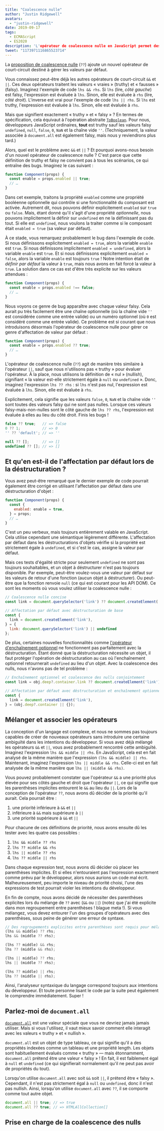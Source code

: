 ```yaml
---
title: "Coalescence nulle"
author: "Justin Ridgewell"
avatars:
  - "justin-ridgewell"
date: 2019-09-17
tags:
  - ECMAScript
  - ES2020
description: 'L'opérateur de coalescence nulle en JavaScript permet des expressions par défaut plus sûres.'
tweet: "1173971116865523714"
---
```

La [proposition de coalescence nulle](https://github.com/tc39/proposal-nullish-coalescing/) (`??`) ajoute un nouvel opérateur de court-circuit destiné à gérer les valeurs par défaut.

Vous connaissez peut-être déjà les autres opérateurs de court-circuit `&&` et `||`. Ces deux opérateurs traitent les valeurs « vraies » (truthy) et « fausses » (falsy). Imaginez l'exemple de code `lhs && rhs`. Si `lhs` (lire, _côté gauche_) est falsy, l'expression est évaluée à `lhs`. Sinon, elle est évaluée à `rhs` (lire, _côté droit_). L'inverse est vrai pour l'exemple de code `lhs || rhs`. Si `lhs` est truthy, l'expression est évaluée à `lhs`. Sinon, elle est évaluée à `rhs`.

<!--truncate-->
Mais que signifient exactement « truthy » et « falsy » ? En termes de spécification, cela équivaut à l'opération abstraite [`ToBoolean`](https://tc39.es/ecma262/#sec-toboolean). Pour nous, développeurs JavaScript ordinaires, **tout** est truthy sauf les valeurs falsy `undefined`, `null`, `false`, `0`, `NaN` et la chaîne vide `''`. (Techniquement, la valeur associée à `document.all` est également falsy, mais nous y reviendrons plus tard.)

Alors, quel est le problème avec `&&` et `||` ? Et pourquoi avons-nous besoin d'un nouvel opérateur de coalescence nulle ? C'est parce que cette définition de truthy et falsy ne convient pas à tous les scénarios, ce qui entraîne des bugs. Imaginez le cas suivant :

```js
function Component(props) {
  const enable = props.enabled || true;
  // …
}
```

Dans cet exemple, traitons la propriété `enabled` comme une propriété booléenne optionnelle qui contrôle si une fonctionnalité du composant est activée. Autrement dit, nous pouvons définir explicitement `enabled` sur `true` ou `false`. Mais, étant donné qu'il s'agit d'une propriété _optionnelle_, nous pouvons implicitement la définir sur `undefined` en ne la définissant pas du tout. Si elle est `undefined`, nous voulons la traiter comme si le composant était `enabled = true` (sa valeur par défaut).

À ce stade, vous remarquez probablement le bug dans l'exemple de code. Si nous définissons explicitement `enabled = true`, alors la variable `enable` est `true`. Si nous définissons implicitement `enabled = undefined`, alors la variable `enable` est `true`. Et si nous définissons explicitement `enabled = false`, alors la variable `enable` est toujours `true` ! Notre intention était de _définir par défaut_ la valeur à `true`, mais nous avons en fait forcé la valeur à `true`. La solution dans ce cas est d'être très explicite sur les valeurs attendues :

```js
function Component(props) {
  const enable = props.enabled !== false;
  // …
}
```

Nous voyons ce genre de bug apparaître avec chaque valeur falsy. Cela aurait pu très facilement être une chaîne optionnelle (où la chaîne vide `''` est considérée comme une entrée valide) ou un numéro optionnel (où `0` est considéré comme une entrée valide). Ce problème est si courant que nous introduisons désormais l'opérateur de coalescence nulle pour gérer ce genre d'affectation de valeur par défaut :

```js
function Component(props) {
  const enable = props.enabled ?? true;
  // …
}
```

L'opérateur de coalescence nulle (`??`) agit de manière très similaire à l'opérateur `||`, sauf que nous n'utilisons pas « truthy » pour évaluer l'opérateur. À la place, nous utilisons la définition de « nul » (nullish), signifiant « la valeur est-elle strictement égale à `null` ou `undefined` ». Donc, imaginez l'expression `lhs ?? rhs` : si `lhs` n'est pas nul, l'expression est évaluée à `lhs`. Sinon, elle est évaluée à `rhs`.

Explicitement, cela signifie que les valeurs `false`, `0`, `NaN` et la chaîne vide `''` sont toutes des valeurs falsy qui ne sont pas nulles. Lorsque ces valeurs falsy-mais-non-nulles sont le côté gauche de `lhs ?? rhs`, l'expression est évaluée à elles au lieu du côté droit. Finis les bugs !

```js
false ?? true;   // => false
0 ?? 1;          // => 0
'' ?? 'default'; // => ''

null ?? [];      // => []
undefined ?? []; // => []
```

## Et qu'en est-il de l'affectation par défaut lors de la déstructuration ?

Vous avez peut-être remarqué que le dernier exemple de code pourrait également être corrigé en utilisant l'affectation par défaut dans une déstructuration d'objet :

```js
function Component(props) {
  const {
    enabled: enable = true,
  } = props;
  // …
}
```

C'est un peu verbeux, mais toujours entièrement valable en JavaScript. Cela utilise cependant une sémantique légèrement différente. L'affectation par défaut dans les déstructurations d'objets vérifie si la propriété est strictement égale à `undefined`, et si c'est le cas, assigne la valeur par défaut.

Mais ces tests d'égalité stricte pour seulement `undefined` ne sont pas toujours souhaitables, et un objet à déstructurer n'est pas toujours disponible. Par exemple, peut-être voulez-vous une valeur par défaut sur les valeurs de retour d'une fonction (aucun objet à déstructurer). Ou peut-être que la fonction renvoie `null` (ce qui est courant pour les API DOM). Ce sont les moments où vous voulez utiliser la coalescence nulle :

```js
// Coalescence nulle concise
const link = document.querySelector('link') ?? document.createElement('link');

// Affectation par défaut avec déstructuration de base
const {
  link = document.createElement('link'),
} = {
  link: document.querySelector('link') || undefined
};
```

De plus, certaines nouvelles fonctionnalités comme [l'opérateur d'enchaînement optionnel](/features/optional-chaining) ne fonctionnent pas parfaitement avec la déstructuration. Étant donné que la déstructuration nécessite un objet, il faut protéger l'opération de déstructuration au cas où l'enchaînement optionnel retournerait `undefined` au lieu d'un objet. Avec la coalescence des nulls, nous n'avons pas de tel problème :

```js
// Enchaînement optionnel et coalescence des nulls conjointement
const link = obj.deep?.container.link ?? document.createElement('link');

// Affectation par défaut avec déstructuration et enchaînement optionnel
const {
  link = document.createElement('link'),
} = (obj.deep?.container || {});
```

## Mélanger et associer les opérateurs

La conception d'un langage est complexe, et nous ne sommes pas toujours capables de créer de nouveaux opérateurs sans introduire une certaine ambiguïté dans les intentions du développeur. Si vous avez déjà mélangé les opérateurs `&&` et `||`, vous avez probablement rencontré cette ambiguïté. Imaginez l'expression `lhs && middle || rhs`. En JavaScript, cela est en fait analysé de la même manière que l'expression `(lhs && middle) || rhs`. Maintenant, imaginez l'expression `lhs || middle && rhs`. Celle-ci est en fait analysée de la même manière que `lhs || (middle && rhs)`.

Vous pouvez probablement constater que l'opérateur `&&` a une priorité plus élevée pour ses côtés gauche et droit que l'opérateur `||`, ce qui signifie que les parenthèses implicites entourent le `&&` au lieu du `||`. Lors de la conception de l'opérateur `??`, nous avons dû décider de la priorité qu'il aurait. Cela pourrait être :

1. une priorité inférieure à `&&` et `||`
1. inférieure à `&&` mais supérieure à `||`
1. une priorité supérieure à `&&` et `||`

Pour chacune de ces définitions de priorité, nous avons ensuite dû les tester avec les quatre cas possibles :

1. `lhs && middle ?? rhs`
1. `lhs ?? middle && rhs`
1. `lhs || middle ?? rhs`
1. `lhs ?? middle || rhs`

Dans chaque expression test, nous avons dû décider où placer les parenthèses implicites. Et si elles n'entouraient pas l'expression exactement comme prévu par le développeur, alors nous aurions un code mal écrit. Malheureusement, peu importe le niveau de priorité choisi, l'une des expressions de test pourrait violer les intentions du développeur.

En fin de compte, nous avons décidé de nécessiter des parenthèses explicites lors du mélange de `??` avec (`&&` ou `||`) (notez que j'ai été explicite dans mon regroupement entre parenthèses ! blague meta !). Si vous mélangez, vous devez entourer l'un des groupes d'opérateurs avec des parenthèses, sous peine de générer une erreur de syntaxe.

```js
// Des regroupements explicites entre parenthèses sont requis pour mélanger
(lhs && middle) ?? rhs;
lhs && (middle ?? rhs);

(lhs ?? middle) && rhs;
lhs ?? (middle && rhs);

(lhs || middle) ?? rhs;
lhs || (middle ?? rhs);

(lhs ?? middle) || rhs;
lhs ?? (middle || rhs);
```

Ainsi, l'analyseur syntaxique du langage correspond toujours aux intentions du développeur. Et toute personne lisant le code par la suite peut également le comprendre immédiatement. Super !

## Parlez-moi de `document.all`

[`document.all`](https://developer.mozilla.org/en-US/docs/Web/API/Document/all) est une valeur spéciale que vous ne devriez jamais jamais utiliser. Mais si vous l'utilisez, il vaut mieux savoir comment elle interagit avec les valeurs « truthy » et « nullish ».

`document.all` est un objet de type tableau, ce qui signifie qu'il a des propriétés indexées comme un tableau et une propriété length. Les objets sont habituellement évalués comme « truthy » — mais étonnamment, `document.all` prétend être une valeur « falsy » ! En fait, il est faiblement égal à `null` et `undefined` (ce qui signifierait normalement qu'il ne peut pas avoir de propriétés du tout).

Lorsqu'on utilise `document.all` avec soit `&&` soit `||`, il prétend être « falsy ». Cependant, il n'est pas strictement égal à `null` ou `undefined`, donc il n'est pas nullish. Ainsi, lorsqu'on utilise `document.all` avec `??`, il se comporte comme tout autre objet.

```js
document.all || true; // => true
document.all ?? true; // => HTMLAllCollection[]
```

## Prise en charge de la coalescence des nulls

<feature-support chrome="80 https://bugs.chromium.org/p/v8/issues/detail?id=9547"
                 firefox="72 https://bugzilla.mozilla.org/show_bug.cgi?id=1566141"
                 safari="13.1 https://webkit.org/blog/10247/new-webkit-features-in-safari-13-1/"
                 nodejs="14 https://medium.com/@nodejs/node-js-version-14-available-now-8170d384567e"
                 babel="yes https://babeljs.io/docs/en/babel-plugin-proposal-nullish-coalescing-operator"></feature-support>
